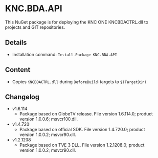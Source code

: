 KNC.BDA.API
===

This NuGet package is for deploying the KNC ONE KNCBDACTRL.dll to projects and GIT repositories.

Details
---
  - Installation command: ``Install-Package KNC.BDA.API``

Content
---
  - Copies ``KNCBDACTRL.dll`` during ``BeforeBuild``-targets to ``$(TargetDir)``

Changelog
---
  - v1.6.114
      - Package based on GlobeTV release. File version 1.6.114.0; product version 1.0.0.6; msvcr100.dll.
  - v1.4.720
      - Package based on official SDK. File version 1.4.720.0; product version 1.0.0.2; msvcr90.dll.
  - v1.2.1208
      - Package based on TVE 3 DLL. File version 1.2.1208.0; product version 1.0.0.2; msvcr90.dll.

[KNC.BDA.API]:  http://www.knc1.com/